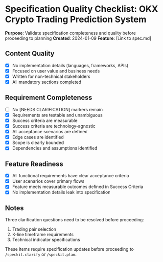 # Specification Quality Checklist: OKX Crypto Trading Prediction System

**Purpose**: Validate specification completeness and quality before proceeding to planning
**Created**: 2024-01-09
**Feature**: [Link to spec.md]

## Content Quality

- [x] No implementation details (languages, frameworks, APIs)
- [x] Focused on user value and business needs
- [x] Written for non-technical stakeholders
- [x] All mandatory sections completed

## Requirement Completeness

- [ ] No [NEEDS CLARIFICATION] markers remain
- [x] Requirements are testable and unambiguous
- [x] Success criteria are measurable
- [x] Success criteria are technology-agnostic
- [x] All acceptance scenarios are defined
- [x] Edge cases are identified
- [x] Scope is clearly bounded
- [x] Dependencies and assumptions identified

## Feature Readiness

- [x] All functional requirements have clear acceptance criteria
- [x] User scenarios cover primary flows
- [x] Feature meets measurable outcomes defined in Success Criteria
- [x] No implementation details leak into specification

## Notes

Three clarification questions need to be resolved before proceeding:
1. Trading pair selection
2. K-line timeframe requirements
3. Technical indicator specifications

These items require specification updates before proceeding to `/speckit.clarify` or `/speckit.plan`.
